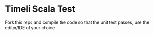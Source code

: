 # Timeli Scala Test

Fork this repo and compile the code so that the unit test passes, use the editor/IDE of your choice 
